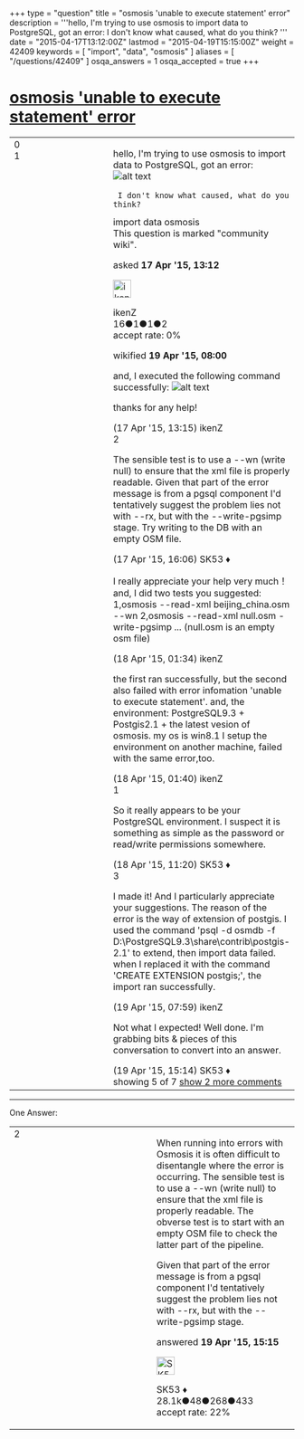 +++
type = "question"
title = "osmosis &#x27;unable to execute statement&#x27; error"
description = '''hello,  I&#x27;m trying to use osmosis to import data to PostgreSQL, got an error:    I don&#x27;t know what caused, what do you think? '''
date = "2015-04-17T13:12:00Z"
lastmod = "2015-04-19T15:15:00Z"
weight = 42409
keywords = [ "import", "data", "osmosis" ]
aliases = [ "/questions/42409" ]
osqa_answers = 1
osqa_accepted = true
+++

<div class="headNormal">

# [osmosis 'unable to execute statement' error](/questions/42409/osmosis-unable-to-execute-statement-error)

</div>

<div id="main-body">

<div id="askform">

<table id="question-table" style="width:100%;">
<colgroup>
<col style="width: 50%" />
<col style="width: 50%" />
</colgroup>
<tbody>
<tr>
<td style="width: 30px; vertical-align: top"><div class="vote-buttons">
<span id="post-42409-upvote" class="ajax-command post-vote up" rel="nofollow" title="I like this post (click again to cancel)"> </span>
<div id="post-42409-score" class="post-score" title="current number of votes">
0
</div>
<span id="post-42409-downvote" class="ajax-command post-vote down" rel="nofollow" title="I dont like this post (click again to cancel)"> </span> <span id="favorite-mark" class="ajax-command favorite-mark" rel="nofollow" title="mark/unmark this question as favorite (click again to cancel)"> </span>
<div id="favorite-count" class="favorite-count">
1
</div>
</div></td>
<td><div id="item-right">
<div class="question-body">
<p>hello, I'm trying to use osmosis to import data to PostgreSQL, got an error: <img src="/upfiles/11.PNG" alt="alt text" /></p>
<pre><code> I don&#39;t know what caused, what do you think?</code></pre>
</div>
<div id="question-tags" class="tags-container tags">
<span class="post-tag tag-link-import" rel="tag" title="see questions tagged &#39;import&#39;">import</span> <span class="post-tag tag-link-data" rel="tag" title="see questions tagged &#39;data&#39;">data</span> <span class="post-tag tag-link-osmosis" rel="tag" title="see questions tagged &#39;osmosis&#39;">osmosis</span>
</div>
<div id="question-controls" class="post-controls">
<div class="community-wiki">
This question is marked "community wiki".
</div>
</div>
<div class="post-update-info-container">
<div class="post-update-info post-update-info-user">
<p>asked <strong>17 Apr '15, 13:12</strong></p>
<img src="https://secure.gravatar.com/avatar/bf26170f5ff262ce8d8d7ceac68a373b?s=32&amp;d=identicon&amp;r=g" class="gravatar" width="32" height="32" alt="ikenZ&#39;s gravatar image" />
<p><span>ikenZ</span><br />
<span class="score" title="16 reputation points">16</span><span title="1 badges"><span class="badge1">●</span><span class="badgecount">1</span></span><span title="1 badges"><span class="silver">●</span><span class="badgecount">1</span></span><span title="2 badges"><span class="bronze">●</span><span class="badgecount">2</span></span><br />
<span class="accept_rate" title="Rate of the user&#39;s accepted answers">accept rate:</span> <span title="ikenZ has no accepted answers">0%</span></p>
</img>
</div>
<div class="post-update-info post-update-info-edited">
<p><span> wikified <strong>19 Apr '15, 08:00</strong> </span></p>
</div>
</div>
<div id="comments-container-42409" class="comments-container">
<span id="42410"></span>
<div id="comment-42410" class="comment">
<div id="post-42410-score" class="comment-score">
&#10;</div>
<div class="comment-text">
<p>and, I executed the following command successfully: <img src="/upfiles/10_Je6opAP.PNG" alt="alt text" /></p>
<p>thanks for any help!</p>
</div>
<div id="comment-42410-info" class="comment-info">
<span class="comment-age">(17 Apr '15, 13:15)</span> <span class="comment-user userinfo">ikenZ</span>
</div>
</div>
<span id="42411"></span>
<div id="comment-42411" class="comment">
<div id="post-42411-score" class="comment-score">
2
</div>
<div class="comment-text">
<p>The sensible test is to use a --wn (write null) to ensure that the xml file is properly readable. Given that part of the error message is from a pgsql component I'd tentatively suggest the problem lies not with --rx, but with the --write-pgsimp stage. Try writing to the DB with an empty OSM file.</p>
</div>
<div id="comment-42411-info" class="comment-info">
<span class="comment-age">(17 Apr '15, 16:06)</span> <span class="comment-user userinfo">SK53 ♦</span>
</div>
</div>
<span id="42422"></span>
<div id="comment-42422" class="comment">
<div id="post-42422-score" class="comment-score">
&#10;</div>
<div class="comment-text">
<p>I really appreciate your help very much！ and, I did two tests you suggested: 1,osmosis --read-xml beijing_china.osm --wn 2,osmosis --read-xml null.osm -write-pgsimp ... (null.osm is an empty osm file)</p>
</div>
<div id="comment-42422-info" class="comment-info">
<span class="comment-age">(18 Apr '15, 01:34)</span> <span class="comment-user userinfo">ikenZ</span>
</div>
</div>
<span id="42423"></span>
<div id="comment-42423" class="comment not_top_scorer">
<div id="post-42423-score" class="comment-score">
&#10;</div>
<div class="comment-text">
<p>the first ran successfully, but the second also failed with error infomation 'unable to execute statement'. and, the environment: PostgreSQL9.3 + Postgis2.1 + the latest vesion of osmosis. my os is win8.1 I setup the environment on another machine, failed with the same error,too.</p>
</div>
<div id="comment-42423-info" class="comment-info">
<span class="comment-age">(18 Apr '15, 01:40)</span> <span class="comment-user userinfo">ikenZ</span>
</div>
</div>
<span id="42429"></span>
<div id="comment-42429" class="comment">
<div id="post-42429-score" class="comment-score">
1
</div>
<div class="comment-text">
<p>So it really appears to be your PostgreSQL environment. I suspect it is something as simple as the password or read/write permissions somewhere.</p>
</div>
<div id="comment-42429-info" class="comment-info">
<span class="comment-age">(18 Apr '15, 11:20)</span> <span class="comment-user userinfo">SK53 ♦</span>
</div>
</div>
<span id="42439"></span>
<div id="comment-42439" class="comment">
<div id="post-42439-score" class="comment-score">
3
</div>
<div class="comment-text">
<p>I made it! And I particularly appreciate your suggestions. The reason of the error is the way of extension of postgis. I used the command 'psql -d osmdb -f D:\PostgreSQL9.3\share\contrib\postgis-2.1' to extend, then import data failed. when I replaced it with the command 'CREATE EXTENSION postgis;', the import ran successfully.</p>
</div>
<div id="comment-42439-info" class="comment-info">
<span class="comment-age">(19 Apr '15, 07:59)</span> <span class="comment-user userinfo">ikenZ</span>
</div>
</div>
<span id="42446"></span>
<div id="comment-42446" class="comment not_top_scorer">
<div id="post-42446-score" class="comment-score">
&#10;</div>
<div class="comment-text">
<p>Not what I expected! Well done. I'm grabbing bits &amp; pieces of this conversation to convert into an answer.</p>
</div>
<div id="comment-42446-info" class="comment-info">
<span class="comment-age">(19 Apr '15, 15:14)</span> <span class="comment-user userinfo">SK53 ♦</span>
</div>
</div>
</div>
<div id="comment-tools-42409" class="comment-tools">
<span class="comments-showing"> showing 5 of 7 </span> <a href="#" class="show-all-comments-link">show 2 more comments</a>
</div>
<div class="clear">
&#10;</div>
<div id="comment-42409-form-container" class="comment-form-container">
&#10;</div>
<div class="clear">
&#10;</div>
</div></td>
</tr>
</tbody>
</table>

------------------------------------------------------------------------

<div class="tabBar">

<span id="sort-top"></span>

<div class="headQuestions">

One Answer:

</div>

</div>

<span id="42447"></span>

<div id="answer-container-42447" class="answer accepted-answer">

<table style="width:100%;">
<colgroup>
<col style="width: 50%" />
<col style="width: 50%" />
</colgroup>
<tbody>
<tr>
<td style="width: 30px; vertical-align: top"><div class="vote-buttons">
<span id="post-42447-upvote" class="ajax-command post-vote up" rel="nofollow" title="I like this post (click again to cancel)"> </span>
<div id="post-42447-score" class="post-score" title="current number of votes">
2
</div>
<span id="post-42447-downvote" class="ajax-command post-vote down" rel="nofollow" title="I dont like this post (click again to cancel)"> </span> <span class="accept-answer on" rel="nofollow" title="ikenZ has selected this answer as the correct answer"> </span>
</div></td>
<td><div class="item-right">
<div class="answer-body">
<p>When running into errors with Osmosis it is often difficult to disentangle where the error is occurring. The sensible test is to use a --wn (write null) to ensure that the xml file is properly readable. The obverse test is to start with an empty OSM file to check the latter part of the pipeline.</p>
<p>Given that part of the error message is from a pgsql component I'd tentatively suggest the problem lies not with --rx, but with the --write-pgsimp stage.</p>
</div>
<div class="answer-controls post-controls">
&#10;</div>
<div class="post-update-info-container">
<div class="post-update-info post-update-info-user">
<p>answered <strong>19 Apr '15, 15:15</strong></p>
<img src="https://secure.gravatar.com/avatar/06cd84075f1adc2870ad102c7233e661?s=32&amp;d=identicon&amp;r=g" class="gravatar" width="32" height="32" alt="SK53&#39;s gravatar image" />
<p><span>SK53 ♦</span><br />
<span class="score" title="28084 reputation points"><span>28.1k</span></span><span title="48 badges"><span class="badge1">●</span><span class="badgecount">48</span></span><span title="268 badges"><span class="silver">●</span><span class="badgecount">268</span></span><span title="433 badges"><span class="bronze">●</span><span class="badgecount">433</span></span><br />
<span class="accept_rate" title="Rate of the user&#39;s accepted answers">accept rate:</span> <span title="SK53 has 121 accepted answers">22%</span></p>
</img>
</div>
</div>
<div id="comments-container-42447" class="comments-container">
&#10;</div>
<div id="comment-tools-42447" class="comment-tools">
&#10;</div>
<div class="clear">
&#10;</div>
<div id="comment-42447-form-container" class="comment-form-container">
&#10;</div>
<div class="clear">
&#10;</div>
</div></td>
</tr>
</tbody>
</table>

</div>

<div class="paginator-container-left">

</div>

</div>

</div>

